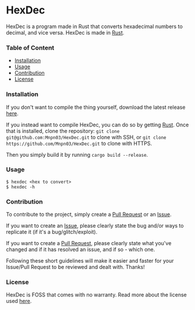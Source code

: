 # HexDec
HexDec is a program made in Rust that converts hexadecimal numbers to decimal, and vice versa. HexDec is made in [Rust](https://www.rust-lang.org/).

### Table of Content
- [Installation](#installation)
- [Usage](#usage)
- [Contribution](#contribution)
- [License](#license)

### Installation
If you don't want to compile the thing yourself, download the latest release [here](https://github.com/Mnpn03/HexDec/releases).

If you instead want to compile HexDec, you can do so by getting [Rust](https://www.rust-lang.org/).
Once that is installed, clone the repository:
`git clone git@github.com:Mnpn03/HexDec.git` to clone with SSH, or
`git clone https://github.com/Mnpn03/HexDec.git` to clone with HTTPS.

Then you simply build it by running `cargo build --release`.

### Usage
```
$ hexdec <hex to convert>
$ hexdec -h
```
### Contribution
To contribute to the project, simply create a [Pull Request](https://github.com/Mnpn03/HexDec/pulls) or an [Issue](https://github.com/Mnpn03/HexDec/issues).

If you want to create an [Issue](https://github.com/Mnpn03/HexDec/issues), please clearly state the bug and/or ways to replicate it (if it's a bug/glitch/exploit).

If you want to create a [Pull Request](https://github.com/Mnpn03/HexDec/pulls), please clearly state what you've changed and if it has resolved an issue, and if so - which one.

Following these short guidelines will make it easier and faster for your Issue/Pull Request to be reviewed and dealt with.
Thanks!

### License
HexDec is FOSS that comes with no warranty. Read more about the license used [here](https://github.com/Mnpn03/HexDec/blob/master/LICENSE).
